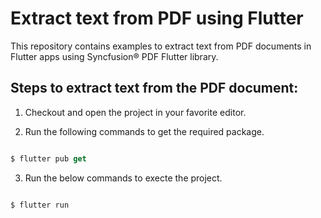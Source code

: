 # Extract text from PDF using Flutter

This repository contains examples to extract text from PDF documents in Flutter apps using Syncfusion&reg; PDF Flutter library.

## Steps to extract text from the PDF document:

1. Checkout and open the project in your favorite editor.

2. Run the following commands to get the required package.

```dart

$ flutter pub get

```

3. Run the below commands to execte the project.

```dart

$ flutter run

```





